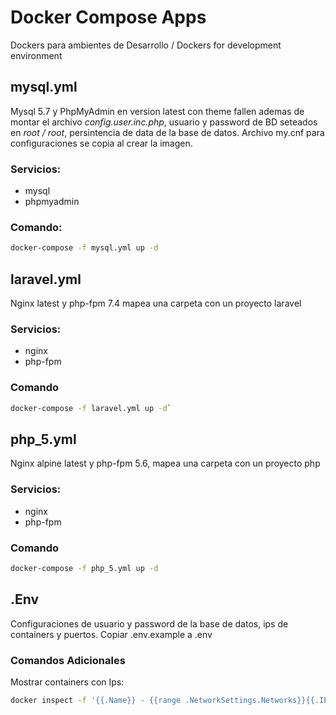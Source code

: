 # Docker Compose Apps
Dockers para ambientes de Desarrollo / Dockers for development environment

## mysql.yml
Mysql 5.7 y PhpMyAdmin en version latest con theme fallen ademas de montar el archivo *config.user.inc.php*, usuario y password de BD seteados en *root / root*, persintencia de data de la base de datos. Archivo my.cnf para configuraciones se copia al crear la imagen.

### Servicios:
- mysql
- phpmyadmin

### Comando:
```bash
docker-compose -f mysql.yml up -d
```

## laravel.yml
Nginx latest y php-fpm 7.4 mapea una carpeta con un proyecto laravel

### Servicios:
- nginx
- php-fpm

### Comando
```bash
docker-compose -f laravel.yml up -d`
```

## php_5.yml
Nginx alpine latest y php-fpm 5.6, mapea una carpeta con un proyecto php

### Servicios:
- nginx
- php-fpm

### Comando
```bash
docker-compose -f php_5.yml up -d
```

## .Env
Configuraciones de usuario y password de la base de datos, ips de containers y puertos. Copiar .env.example a .env

### Comandos Adicionales

Mostrar containers con Ips:
```bash
docker inspect -f '{{.Name}} - {{range .NetworkSettings.Networks}}{{.IPAddress}}{{end}}' (docker ps -aq)
```

